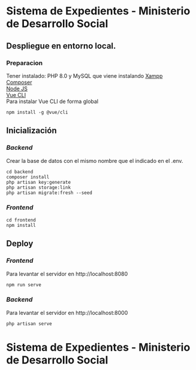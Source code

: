 # Sistema de Expedientes - Ministerio de Desarrollo Social

## Despliegue en entorno local.

### Preparacion

Tener instalado:
PHP 8.0 y MySQL que viene instalando [Xampp](https://www.apachefriends.org/es/download.html)<br>
[Composer](https://getcomposer.org/download/)<br>
[Node JS](https://nodejs.org/es/) <br>
[Vue CLI](https://cli.vuejs.org/guide/installation.html) <br>
Para instalar Vue CLI de forma global
```
npm install -g @vue/cli
```

## Inicialización

### *Backend*
Crear la base de datos con el mismo nombre que el indicado en el .env.
```
cd backend
composer install
php artisan key:generate
php artisan storage:link
php artisan migrate:fresh --seed
```

### *Frontend*
```
cd frontend
npm install
```


## Deploy

### *Frontend*
Para levantar el servidor en http://localhost:8080
```
npm run serve
```

### *Backend*
Para levantar el servidor en http://localhost:8000
```
php artisan serve
```


# Sistema de Expedientes - Ministerio de Desarrollo Social
